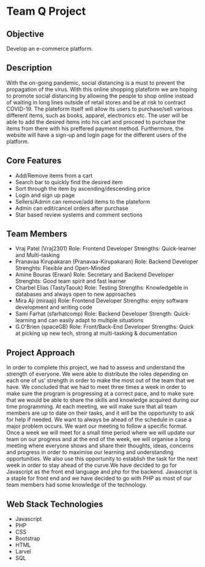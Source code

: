 # Team Q Project

## Objective
Develop an e-commerce platform.


## Description
With the on-going pandemic, social distancing is a must to prevent the propagation of the virus. With this online shopping plateform we are hoping to promote social distancing by allowing the people to shop online instead of waiting in long lines outside of retail stores and be at risk to contract COVID-19. 
The plateform itself will allow its users to purchase/sell various different items, such as books, apparel, electronics etc. The user will be able to add the desired 
items into his cart and proceed to purchase the items from there with his preffered payment method. Furthermore, the website will have a sign-up and login page for the 
different users of the platform.

## Core Features
* Add/Remove items from a cart
* Search bar to quickly find the desired item
* Sort through the item by ascending/descending price
* Login and sign up page
* Sellers/Admin can remove/add items to the plateform
* Admin can edit/cancel orders after purchase
* Star based review systems and comment sections

## Team Members
* Vraj Patel (Vraj2301)
Role: Frontend Developer
Strengths: Quick-learner and Multi-tasking
* Pranavaa Kirupakaran (Pranavaa-Kirupakaran)
Role: Backend Developer
Strenghts: Flexible and Open-Minded
* Amine Bouras (Erwan)
Role: Secretary and Backend Developer
Strenghts: Good team spirit and fast learner
* Charbel Elias (TastyTaouk)
Role: Testing
Strengths: Knowledgeble in databases and always open to new approaches
* Mira Aji (miraaji)
Role: Frontend Developer
Strengths: enjoy software development and writing code
* Sami Farhat (sfarhatcomp)
Role: Backend Developer
Strength: Quick-learning and can easily adapt to multiple situations
* G.O'Brien (spaceGB)
Role: Front/Back-End Developer
Strengths: Quick at picking up new tech, strong at multi-tasking & documentation

## Project Approach
In order to complete this project, we had to assess and understand the strength of everyone.
We were able to distribute the roles depending on each one of us’ strength in order to make 
the most out of the team that we have. We concluded that we had to meet three times a week 
in order to make sure the program is progressing at a correct pace, and to make sure that 
we would be able to share the skills and knowledge acquired during our time programming.
At each meeting, we will make sure that all team members are up to date on their tasks, 
and it will be the opportunity to ask for help if needed. We want to always be ahead 
of the schedule in case a major problem occurs. We want our meeting to follow a specific
format. Once a week we will meet for a small time period where we will update our team
on our progress and at the end of the week, we will organise a long meeting where everyone 
shows and share their thoughts, ideas, concerns and progress in order to maximise our 
learning and understanding opportunities. We also use this opportunity to establish the
task for the next week in order to stay ahead of the curve.We have decided to go for Javascript 
as the front end language and php for the backend. Javascript is a staple for front end and we 
have decided to go with PHP as most of our team members had some knowledge of the technology. 

## Web Stack Technologies
* Javascript
* PHP
* CSS
* Bootstrap
* HTML
* Larvel
* SQL
